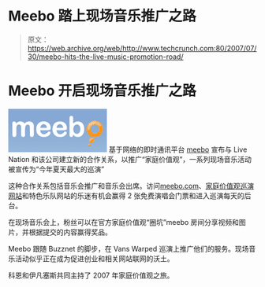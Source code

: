 # Meebo 踏上现场音乐推广之路

> 原文：<https://web.archive.org/web/http://www.techcrunch.com:80/2007/07/30/meebo-hits-the-live-music-promotion-road/>

# Meebo 开启现场音乐推广之路

[![](img/a27d645204cbb92e20cf8d40e4e64629.png)](https://web.archive.org/web/20201031045434/http://www.crunchbase.com/company/meebo) 基于网络的即时通讯平台 [meebo](https://web.archive.org/web/20201031045434/http://www.crunchbase.com/company/meebo) 宣布与 Live Nation 和该公司建立新的合作关系，以推广“家庭价值观”，一系列现场音乐活动被宣传为“今年夏天最大的巡演”

这种合作关系包括音乐会推广和音乐会出席。访问[meebo.com](https://web.archive.org/web/20201031045434/http://www.meebo.com/)、[家庭价值观巡演网站](https://web.archive.org/web/20201031045434/http://www.familyvalueslive.com/)和特色乐队网站的乐迷有机会赢得 2 张免费演唱会门票和进入巡演每天的后台。

在现场音乐会上，粉丝可以在官方家庭价值观“圈坑”meebo 房间分享视频和图片，并根据提交的内容赢得奖品。

Meebo 跟随 Buzznet 的脚步，在 Vans Warped 巡演上推广他们的服务。现场音乐活动似乎正在成为促进创业和相关网站联网的沃土。

科恩和伊凡塞斯共同主持了 2007 年家庭价值观之旅。